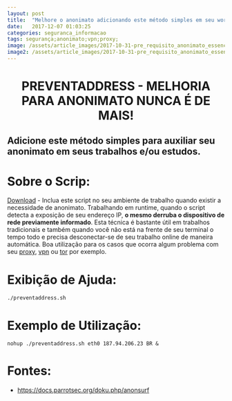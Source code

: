 ```yaml
---
layout: post
title:  "Melhore o anonimato adicionando este método simples em seu workstation"
date:   2017-12-07 01:03:25
categories: seguranca_informacao
tags: segurança;anonimato;vpn;proxy;
image: /assets/article_images/2017-10-31-pre_requisito_anonimato_essencial/imagePostAnonimato.jpg
image2: /assets/article_images/2017-10-31-pre_requisito_anonimato_essencial/imagePostAnonimato2.jpg
---
```

#	<center>PREVENTADDRESS - MELHORIA PARA ANONIMATO NUNCA É DE MAIS!</center>
##	Adicione este método simples para auxiliar seu anonimato em seus trabalhos e/ou estudos.


# Sobre o Scrip:
[Download](https://github.com/jonathanscheibel/preventaddress/blob/master/preventaddress.sh) - Inclua este script no seu ambiente de trabalho quando existir a necessidade de anonimato. Trabalhando em runtime, quando o script detecta a exposição de seu endereço IP, **o mesmo derruba o dispositivo de rede previamente informado**. Esta técnica é bastante útil em trabalhos tradicionais e também quando você não está na frente de seu terminal o tempo todo e precisa desconectar-se de seu trabalho online de maneira automática. Boa utilização para os casos que ocorra algum problema com seu [proxy](https://pt.wikipedia.org/wiki/Proxy), [vpn](https://pt.wikipedia.org/wiki/Virtual_private_network) ou [tor](https://pt.wikipedia.org/wiki/Tor_(rede_de_anonimato)) por exemplo. 

# Exibição de Ajuda:
	./preventaddress.sh 

# Exemplo de Utilização:
	nohup ./preventaddress.sh eth0 187.94.206.23 BR & 
  
# Fontes:
-	https://docs.parrotsec.org/doku.php/anonsurf
